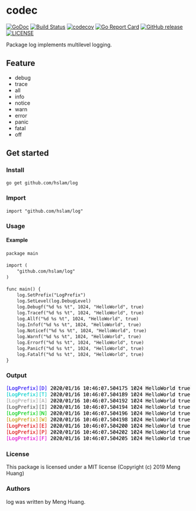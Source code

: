 # codec
[![GoDoc](https://godoc.org/github.com/hslam/log?status.svg)](https://godoc.org/github.com/hslam/log)
[![Build Status](https://travis-ci.org/hslam/log.svg?branch=master)](https://travis-ci.org/hslam/log)
[![codecov](https://codecov.io/gh/hslam/log/branch/master/graph/badge.svg)](https://codecov.io/gh/hslam/log)
[![Go Report Card](https://goreportcard.com/badge/github.com/hslam/log)](https://goreportcard.com/report/github.com/hslam/log)
[![GitHub release](https://img.shields.io/github/release/hslam/log.svg)](https://github.com/hslam/log/releases/latest)
[![LICENSE](https://img.shields.io/github/license/hslam/log.svg?style=flat-square)](https://github.com/hslam/log/blob/master/LICENSE)

Package log implements multilevel logging.

## Feature
* debug
* trace
* all
* info
* notice
* warn
* error
* panic
* fatal
* off

## Get started

### Install
```
go get github.com/hslam/log
```
### Import
```
import "github.com/hslam/log"
```
### Usage
#### Example
```
package main

import (
	"github.com/hslam/log"
)

func main() {
	log.SetPrefix("LogPrefix")
	log.SetLevel(log.DebugLevel)
	log.Debugf("%d %s %t", 1024, "HelloWorld", true)
	log.Tracef("%d %s %t", 1024, "HelloWorld", true)
	log.Allf("%d %s %t", 1024, "HelloWorld", true)
	log.Infof("%d %s %t", 1024, "HelloWorld", true)
	log.Noticef("%d %s %t", 1024, "HelloWorld", true)
	log.Warnf("%d %s %t", 1024, "HelloWorld", true)
	log.Errorf("%d %s %t", 1024, "HelloWorld", true)
	log.Panicf("%d %s %t", 1024, "HelloWorld", true)
	log.Fatalf("%d %s %t", 1024, "HelloWorld", true)
}
```

### Output
<img src="http://raw.githubusercontent.com/hslam/log/master/output.png" width = "500" height = "153" alt="output" align=center>


### License
This package is licensed under a MIT license (Copyright (c) 2019 Meng Huang)

### Authors
log was written by Meng Huang.
